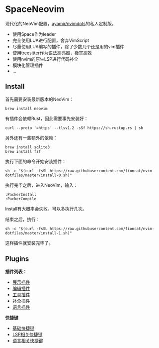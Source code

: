 # SpaceNeovim

现代化的NeoVim配置，[ayamir/nvimdots](https://github.com/ayamir/nvimdots)的私人定制版。

- 使用Space作为leader
- 完全使用LUA进行配置，舍弃VimScript
- 尽量使用LUA编写的插件，除了少数几个还是用的vim插件
- 使用[treesitter](https://github.com/nvim-treesitter/nvim-treesitter)作为语法高亮器，极其高效
- 使用nvim的原生LSP进行代码补全
- 模块化管理插件
- ...

## Install

首先需要安装最新版本的NeoVim：

```shell
brew install neovim
```

有插件会依赖Rust，因此需要事先安装好：

```shell
curl --proto '=https' --tlsv1.2 -sSf https://sh.rustup.rs | sh
```

另外还有一些额外的依赖：

```shell
brew install sqlite3
brew install fzf
```

执行下面的命令开始安装插件：

```shell
sh -c "$(curl -fsSL https://raw.githubusercontent.com/fioncat/nvim-dotfiles/master/install-0.sh)"
```

执行完毕之后，进入NeoVim，输入：

```shell
:PackerInstall
:PackerCompile
```

Install有大概率会失败，可以多执行几次。

结束之后，执行：

```shell
sh -c "$(curl -fsSL https://raw.githubusercontent.com/fioncat/nvim-dotfiles/master/install-1.sh)"
```

这样插件就安装完毕了。

## Plugins

**插件列表：**

- [展示插件](./lua/modules/display/plugins.lua)
- [编辑插件](./lua/modules/editor/plugins.lua)
- [工具插件](./lua/modules/tools/plugins.lua)
- [补全插件](./lua/modules/completion/plugins.lua)
- [语言插件](./lua/modules/lang/plugins.lua)

**快捷键**

- [基础快捷键](./lua/keymap.lua)
- [LSP相关快捷键](./lua/modules/completion/keymap.lua)
- [语言相关快捷键](./lua/modules/lang/plugins.lua)
